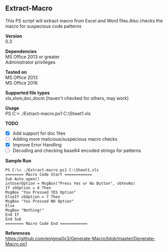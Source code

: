 ## Extract-Macro

This PS script will extract macro from Excel and Word files.Also checks the macro for suspecious code patterns  

**Version**  
0.3

**Dependencies**  
MS Office 2013 or greater  
Administrator privileges  

**Tested on**  
MS Office 2013  
MS Office 2016  

**Supported file types**  
xls,xlsm,doc,docm (haven't checked for others, may work)  

**Usage**  
PS C:\> ./Extract-macro.ps1 C:\Sheet1.xls  

**TODO**  
- [x] Add support for doc files  
- [ ] Adding more malicious/suspecious macro checks  
- [x] Improve Error Handling  
- [ ] Decoding and checking base64 encoded strings for patterns  

**Sample Run**   

	PS C:\> ./Extract-macro.ps1 C:\Sheet1.xls
	======== Macro Code Start ============
	Sub Auto_open()
	intUserOption = MsgBox("Press Yes or No Button", vbYesNo)
	If vbOption = 6 Then
	MsgBox "You Pressed YES Option"
	ElseIf vbOption = 7 Then
	MsgBox "You Pressed NO Option"
	Else
	MsgBox "Nothing!"
	End If
	End Sub
	======== Macro Code End ============

**References**  
https://github.com/enigma0x3/Generate-Macro/blob/master/Generate-Macro.ps1

